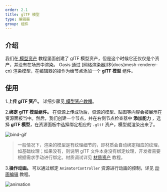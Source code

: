 ```yaml
---
order: 2.1
title: glTF 模型
type: 编辑器
group: 组件
---
```


## 介绍

我们在[ 模型资产](${docs}editor-resource-gltf-cn) 教程里面创建了 glTF 模型资产，但是这个时候它还仅仅是个资产，并没有在场景中渲染。 Oasis 通过 [网格渲染器](${docs}mesh-renderer-cn) 渲染模型，在编辑器的操作为给节点添加一个 **glTF 模型** 组件。

## 使用

1.**上传 glTF 资产。** 详细步骤见[ 模型资产教程](${docs}editor-resource-gltf-cn)。

2.**绑定 glTF 模型组件。** 在资源上传成功后，资源的模型、贴图等内容会被展示在资源面板当中。然后，我们创建一个节点，并在右侧节点检查器中 **添加能力** ，选择 **glTF 模型**，在资源面板中选择绑定相应的 `.gltf` 资产，模型就渲染出来了。

![bind-gif](https://gw.alipayobjects.com/zos/OasisHub/8d8c2197-ad95-46c0-98b1-2beadba0535b/bind-gif.gif)

> 一般情况下，渲染的模型是有纹理细节的，即材质会自动绑定相应的纹理，如基础纹理；如果没有，则说明 glTF 文件本身没有绑定纹理，开发者需要根据需求手动进行绑定。材质调试详见 [材质资产](${docs}editor-material-cn) 教程。

3.**操作动画。** 可以通过绑定 `AnimatorController` 资源进行动画的控制，详见 [动画编辑](${docs}editor-animator-cn) 教程。

![animation](https://gw.alipayobjects.com/zos/OasisHub/0105f8dd-3e24-4127-8075-e1df34c2ab71/animation.gif)
